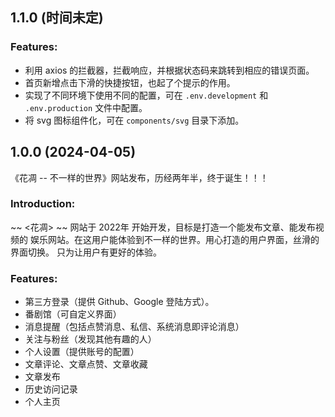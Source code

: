 ## 1.1.0 (时间未定)

### Features:

- 利用 axios 的拦截器，拦截响应，并根据状态码来跳转到相应的错误页面。
- 首页新增点击下滑的快捷按钮，也起了个提示的作用。
- 实现了不同环境下使用不同的配置，可在 `.env.development` 和 `.env.production`
文件中配置。
- 将 svg 图标组件化，可在 `components/svg` 目录下添加。

## 1.0.0 (2024-04-05)

《花凋 -- 不一样的世界》网站发布，历经两年半，终于诞生！！！

### Introduction:

~~ <花凋> ~~ 网站于 2022年 开始开发，目标是打造一个能发布文章、能发布视频的
娱乐网站。在这用户能体验到不一样的世界。用心打造的用户界面，丝滑的界面切换。
只为让用户有更好的体验。

### Features:

- 第三方登录（提供 Github、Google 登陆方式）。
- 番剧馆（可自定义界面）
- 消息提醒（包括点赞消息、私信、系统消息即评论消息）
- 关注与粉丝（发现其他有趣的人）
- 个人设置（提供账号的配置）
- 文章评论、文章点赞、文章收藏
- 文章发布
- 历史访问记录
- 个人主页

